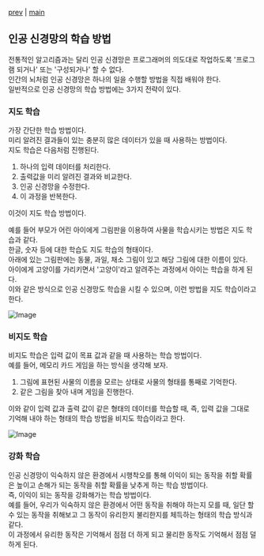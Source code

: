 [prev](./../README.md) | [main](./../../README.md)

## 인공 신경망의 학습 방법
전통적인 알고리즘과는 달리 인공 신경망은 프로그래머의 의도대로 작업하도록 '프로그램 되거나' 또는 '구성되거나' 할 수 없다.<br>
인간의 뇌처럼 인공 신경망은 하나의 일을 수행할 방법을 직접 배워야 한다.<br>
일반적으로 인공 신경망의 학습 방법에는 3가지 전략이 있다.

### 지도 학습
가장 간단한 학습 방법이다.<br>
미리 알려진 결과들이 있는 충분히 많은 데이터가 있을 때 사용하는 방법이다.<br>
지도 학습은 다음처럼 진행된다.

1. 하나의 입력 데이터를 처리한다.
2. 출력값을 미리 알려진 결과와 비교한다.
3. 인공 신경망을 수정한다.
4. 이 과정을 반복한다.

이것이 지도 학습 방법이다.

예를 들어 부모가 어린 아이에게 그림판을 이용하여 사물을 학습시키는 방법은 지도 학습과 같다.<br>
한글, 숫자 등에 대한 학습도 지도 학습의 형태이다.<br>
아래에 있는 그림판에는 동물, 과일, 채소 그림이 있고 해당 그림에 대한 이름이 있다.<br>
아이에게 고양이를 가리키면서 '고양이'라고 알려주는 과정에서 아이는 학습을 하게 된다.<br>
이와 같은 방식으로 인공 신경망도 학습을 시킬 수 있으며, 이런 방법을 지도 학습이라고 한다.

![Image](https://github.com/user-attachments/assets/e8e16ff6-f1f5-441c-89c7-d38aecf96979)

### 비지도 학습
비지도 학습은 입력 값이 목표 값과 같을 때 사용하는 학습 방법이다.<br>
예를 들어, 메모리 카드 게임을 하는 방식을 생각해 보자.<br>
1. 그림에 표현된 사물의 이름을 모르는 상태로 사물의 형태를 통째로 기억한다.
2. 같은 그림을 찾아 내며 게임을 진행한다.

이와 같이 입력 값과 출력 값이 같은 형태의 데이터를 학습할 때, 즉, 입력 값을 그대로 기억해 내야 하는 형태의 학습 방법을 비지도 학습이라고 한다.

![Image](https://github.com/user-attachments/assets/214d7266-d334-4028-8426-3701babd0d25)

### 강화 학습
인공 신경망이 익숙하지 않은 환경에서 시행착오를 통해 이익이 되는 동작을 취할 확률은 높이고 손해가 되는 동작을 취할 확률을 낮추게 하는 학습 방법이다.<br>
즉, 이익이 되는 동작을 강화해가는 학습 방법이다.<br>
예를 들어, 우리가 익숙하지 않은 환경에서 어떤 동작을 취해야 하는지 모를 때, 일단 할 수 있는 동작을 취해보고 그 동작이 유리한지 불리한지를 체득하는 형태의 학습 방식과 같다.<br>
이 과정에서 유리한 동작은 기억해서 점점 더 하게 되고 물리한 동작도 기억해서 점점 덜 하게 된다.
